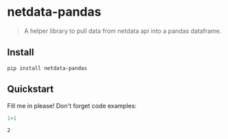 # netdata-pandas
> A helper library to pull data from netdata api into a pandas dataframe.


## Install

`pip install netdata-pandas`

## Quickstart

Fill me in please! Don't forget code examples:

```python
1+1
```




    2


